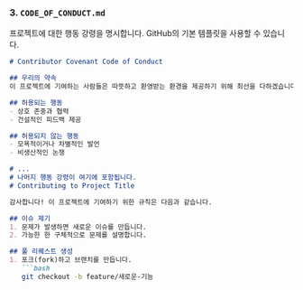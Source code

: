 
### 3. `CODE_OF_CONDUCT.md`
프로젝트에 대한 행동 강령을 명시합니다. GitHub의 기본 템플릿을 사용할 수 있습니다.

```markdown
# Contributor Covenant Code of Conduct

## 우리의 약속
이 프로젝트에 기여하는 사람들은 따뜻하고 환영받는 환경을 제공하기 위해 최선을 다하겠습니다.

## 허용되는 행동
- 상호 존중과 협력
- 건설적인 피드백 제공

## 허용되지 않는 행동
- 모욕적이거나 차별적인 발언
- 비생산적인 논쟁

# ...
# 나머지 행동 강령이 여기에 포함됩니다.
# Contributing to Project Title

감사합니다! 이 프로젝트에 기여하기 위한 규칙은 다음과 같습니다.

## 이슈 제기
1. 문제가 발생하면 새로운 이슈를 만듭니다.
2. 가능한 한 구체적으로 문제를 설명합니다.

## 풀 리퀘스트 생성
1. 포크(fork)하고 브랜치를 만듭니다.
   ```bash
   git checkout -b feature/새로운-기능
